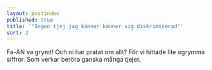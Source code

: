 ```yaml
---
layout: postindex
published: true
title: '"Ingen tjej jag känner känner sig diskriminerad"'
sort: 2
---
```




Fa-AN va grymt! Och ni har pratat om allt? För vi hittade lite ogrymma siffror. Som verkar beröra ganska många tjejer.
